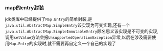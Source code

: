 ### map的entry封装
jdk类库中已经提供了`Map.Entry`的简单封装,是`java.util.AbstractMap.SimpleEntry`该实现为可变实现,还有一个`java.util.AbstractMap.SimpleImmutableEntry`顾名思义该实现是不可变的实现,调用`setValue`方法会报`UnsupportedOperationException`异常,以后在涉及需要使用`Map.Entry`的实现时,就不需要再自定义一个自己的实现了
